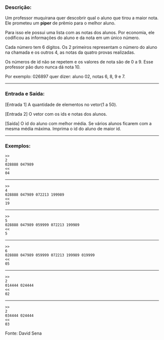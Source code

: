 ### Descrição:

Um professor muquirana quer descobrir qual o aluno que tirou a maior nota.
Ele prometeu um **piper** de prêmio para o melhor aluno.

Para isso ele possui uma lista com as notas dos alunos.
Por economia, ele codificou as informações do aluno e da nota em um único número.

Cada número tem 6 dígitos. Os 2 primeiros representam o número do aluno na chamada e os outros 4, as notas da quatro provas realizadas.

Os números de id não se repetem e os valores de nota são de 0 a 9.
Esse professor pão duro nunca dá nota 10.

Por exemplo: 026897 quer dizer: aluno 02, notas 6, 8, 9 e 7.

---

### Entrada e Saída:

[Entrada 1] A quantidade de elementos no vetor(1 a 50).

[Entrada 2] O vetor com os ids e notas dos alunos.

[Saída] O id do aluno com melhor média. Se vários alunos ficarem com a mesma média
máxima. Imprima o id do aluno de maior id.

---

### Exemplos:

	>>
	2
	028888 047989
	<<
	04
---
	>>
	4
	028888 047989 072213 199989
	<<
	19
---
	>>
	5
	028888 047989 059999 072213 199989
	<<
	5
---
	>>
	6
	028888 047989 059999 072213 199989 019999
	<<
	05
---
	>>
	2
	014444 024444
	<<
	02
---
	>>
	2
	034444 024444
	<<
	03

Fonte: David Sena
